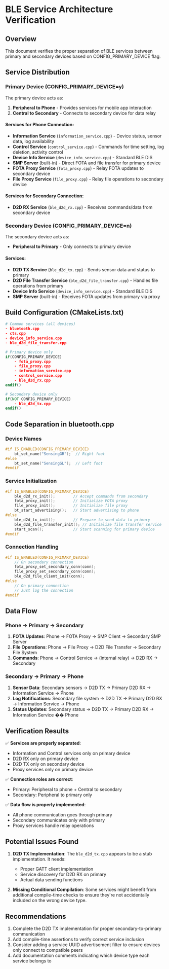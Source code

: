 # BLE Service Architecture Verification

## Overview

This document verifies the proper separation of BLE services between primary and secondary devices based on CONFIG_PRIMARY_DEVICE flag.

## Service Distribution

### Primary Device (CONFIG_PRIMARY_DEVICE=y)

The primary device acts as:
1. **Peripheral to Phone** - Provides services for mobile app interaction
2. **Central to Secondary** - Connects to secondary device for data relay

#### Services for Phone Connection:
- **Information Service** (`information_service.cpp`) - Device status, sensor data, log availability
- **Control Service** (`control_service.cpp`) - Commands for time setting, log deletion, activity control
- **Device Info Service** (`device_info_service.cpp`) - Standard BLE DIS
- **SMP Server** (built-in) - Direct FOTA and file transfer for primary device
- **FOTA Proxy Service** (`fota_proxy.cpp`) - Relay FOTA updates to secondary device
- **File Proxy Service** (`file_proxy.cpp`) - Relay file operations to secondary device

#### Services for Secondary Connection:
- **D2D RX Service** (`ble_d2d_rx.cpp`) - Receives commands/data from secondary device

### Secondary Device (CONFIG_PRIMARY_DEVICE=n)

The secondary device acts as:
- **Peripheral to Primary** - Only connects to primary device

#### Services:
- **D2D TX Service** (`ble_d2d_tx.cpp`) - Sends sensor data and status to primary
- **D2D File Transfer Service** (`ble_d2d_file_transfer.cpp`) - Handles file operations from primary
- **Device Info Service** (`device_info_service.cpp`) - Standard BLE DIS
- **SMP Server** (built-in) - Receives FOTA updates from primary via proxy

## Build Configuration (CMakeLists.txt)

```cmake
# Common services (all devices)
- bluetooth.cpp
- cts.cpp
- device_info_service.cpp
- ble_d2d_file_transfer.cpp

# Primary device only
if(CONFIG_PRIMARY_DEVICE)
    - fota_proxy.cpp
    - file_proxy.cpp
    - information_service.cpp
    - control_service.cpp
    - ble_d2d_rx.cpp
endif()

# Secondary device only
if(NOT CONFIG_PRIMARY_DEVICE)
    - ble_d2d_tx.cpp
endif()
```

## Code Separation in bluetooth.cpp

### Device Names
```cpp
#if IS_ENABLED(CONFIG_PRIMARY_DEVICE)
    bt_set_name("SensingGR");  // Right foot
#else
    bt_set_name("SensingGL");  // Left foot
#endif
```

### Service Initialization
```cpp
#if IS_ENABLED(CONFIG_PRIMARY_DEVICE)
    ble_d2d_rx_init();        // Accept commands from secondary
    fota_proxy_init();        // Initialize FOTA proxy
    file_proxy_init();        // Initialize file proxy
    bt_start_advertising();   // Start advertising to phone
#else
    ble_d2d_tx_init();        // Prepare to send data to primary
    ble_d2d_file_transfer_init(); // Initialize file transfer service
    start_scan();             // Start scanning for primary device
#endif
```

### Connection Handling
```cpp
#if IS_ENABLED(CONFIG_PRIMARY_DEVICE)
    // On secondary connection
    fota_proxy_set_secondary_conn(conn);
    file_proxy_set_secondary_conn(conn);
    ble_d2d_file_client_init(conn);
#else
    // On primary connection
    // Just log the connection
#endif
```

## Data Flow

### Phone → Primary → Secondary
1. **FOTA Updates**: Phone → FOTA Proxy → SMP Client → Secondary SMP Server
2. **File Operations**: Phone → File Proxy → D2D File Transfer → Secondary File System
3. **Commands**: Phone → Control Service → (internal relay) → D2D RX → Secondary

### Secondary → Primary → Phone
1. **Sensor Data**: Secondary sensors → D2D TX → Primary D2D RX → Information Service → Phone
2. **Log Notifications**: Secondary file system → D2D TX → Primary D2D RX → Information Service → Phone
3. **Status Updates**: Secondary status → D2D TX → Primary D2D RX → Information Service �� Phone

## Verification Results

✅ **Services are properly separated**:
- Information and Control services only on primary device
- D2D RX only on primary device
- D2D TX only on secondary device
- Proxy services only on primary device

✅ **Connection roles are correct**:
- Primary: Peripheral to phone + Central to secondary
- Secondary: Peripheral to primary only

✅ **Data flow is properly implemented**:
- All phone communication goes through primary
- Secondary communicates only with primary
- Proxy services handle relay operations

## Potential Issues Found

1. **D2D TX Implementation**: The `ble_d2d_tx.cpp` appears to be a stub implementation. It needs:
   - Proper GATT client implementation
   - Service discovery for D2D RX on primary
   - Actual data sending functions

2. **Missing Conditional Compilation**: Some services might benefit from additional compile-time checks to ensure they're not accidentally included on the wrong device type.

## Recommendations

1. Complete the D2D TX implementation for proper secondary-to-primary communication
2. Add compile-time assertions to verify correct service inclusion
3. Consider adding a service UUID advertisement filter to ensure devices only connect to compatible peers
4. Add documentation comments indicating which device type each service belongs to